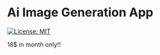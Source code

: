 # Ai Image Generation App

[![License: MIT](https://img.shields.io/badge/License-MIT-yellow.svg)](https://opensource.org/licenses/MIT)

18$ in month only!!
